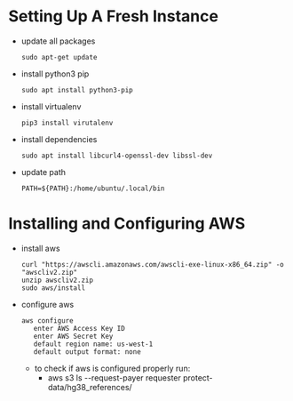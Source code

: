 # Setting Up A Fresh Instance
* update all packages
      
      sudo apt-get update
   
* install python3 pip
      
      sudo apt install python3-pip
      
* install virtualenv
      
      pip3 install virutalenv
 
* install dependencies

      sudo apt install libcurl4-openssl-dev libssl-dev
      
* update path
      
      PATH=${PATH}:/home/ubuntu/.local/bin

# Installing and Configuring AWS
* install aws
      
      curl "https://awscli.amazonaws.com/awscli-exe-linux-x86_64.zip" -o "awscliv2.zip"
      unzip awscliv2.zip
      sudo aws/install
      
* configure aws
      
      aws configure
         enter AWS Access Key ID
         enter AWS Secret Key 
         default region name: us-west-1
         default output format: none
      
    * to check if aws is configured properly run: 
      * aws s3 ls --request-payer requester protect-data/hg38_references/
